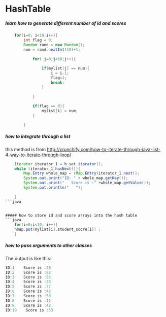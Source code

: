 # HashTable


##### learn how to generate different number of id and scores
```java
	for(i=0; i<10;i++){
		int flag = 0;
		Random rand = new Random();
		num = rand.nextInt(10)+1;
	
			for( j=0;j<10;j++){
						
				if(mylist[j] == num){									
					i = i-1;
					flag=1;
					break;					
				}
		
			}
			
			if(flag == 0){
				mylist[i] = num;							
			}
					
		}
```
##### how to integrate through a list 
this method is from http://crunchify.com/how-to-iterate-through-java-list-4-way-to-iterate-through-loop/
```java
	Iterator iterator_1 = h_set.iterator();
	while (iterator_1.hasNext()){
		Map.Entry whole_map = (Map.Entry)iterator_1.next();
		System.out.print("ID: " + whole_map.getKey());
		System.out.print("   Score is :" +whole_map.getValue());
		System.out.println("   ");
		
	}
```java


##### how to store id and score arrays into the hash table
```java
	for(i=0;i<10; i++){
	hmap.put(mylist[i],student_socre[i]) ;
	}
```
##### how to pass arguments to other classes

The output is like this:
```java
ID:1    Score is :78
ID:2    Score is :92
ID:3    Score is :83
ID:4    Score is :30
ID:5    Score is :77
ID:6    Score is :42
ID:7    Score is :53
ID:8    Score is :11
ID:9    Score is :42
ID:10    Score is :53
```
